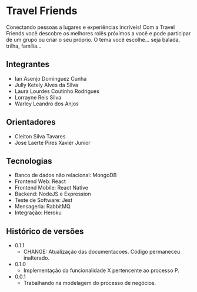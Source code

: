 # Travel Friends

Conectando pessoas a lugares e experiências incríveis! Com a Travel Friends você descobre os melhores rolês próximos a você e pode participar de um grupo ou criar o seu próprio. O tema você escolhe... seja balada, trilha, família...

## Integrantes

* Ian Asenjo Dominguez Cunha
* Jully Ketely Alves da Silva
* Laura Lourdes Coutinho Rodrigues
* Lorrayne Reis Silva
* Warley Leandro dos Anjos
## Orientadores

* Cleiton Silva Tavares
* Jose Laerte Pires Xavier Junior


## Tecnologias

- Banco de dados não relacional: MongoDB
- Frontend Web: React
- Frontend Mobile: React Native
- Backend: NodeJS e Expression
- Teste de Software: Jest
- Mensageria: RabbitMQ
- Integração: Heroku


## Histórico de versões

* 0.1.1
    * CHANGE: Atualização das documentacoes. Código permaneceu inalterado.
* 0.1.0
    * Implementação da funcionalidade X pertencente ao processo P.
* 0.0.1
    * Trabalhando na modelagem do processo de negócios.

